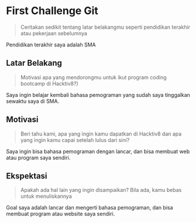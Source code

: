 # First Challenge Git

> Ceritakan sedikit tentang latar belakangmu seperti pendidikan terakhir atau pekerjaan sebelumnya

Pendidikan terakhir saya adalah SMA

## Latar Belakang

> Motivasi apa yang mendorongmu untuk ikut program coding bootcamp di Hacktiv8?)

Saya ingin belajar kembali bahasa pemograman yang sudah saya tinggalkan sewaktu saya di SMA.

## Motivasi

> Beri tahu kami, apa yang ingin kamu dapatkan di Hacktiv8 dan apa yang ingin kamu capai setelah lulus dari sini?

Saya ingin bisa bahasa pemograman dengan lancar, dan bisa membuat web atau program saya sendiri.

## Ekspektasi

> Apakah ada hal lain yang ingin disampaikan? Bila ada, kamu bebas untuk menuliskannya

Goal saya adalah lancar dan mengerti bahasa pemograman, dan bisa membuat program atau website saya sendiri.